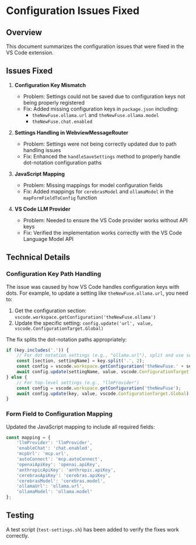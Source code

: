 # Configuration Issues Fixed

## Overview

This document summarizes the configuration issues that were fixed in the VS Code extension.

## Issues Fixed

1. **Configuration Key Mismatch**
   - Problem: Settings could not be saved due to configuration keys not being properly registered
   - Fix: Added missing configuration keys in `package.json` including:
     - `theNewFuse.ollama.url` and `theNewFuse.ollama.model`
     - `theNewFuse.chat.enabled`

2. **Settings Handling in WebviewMessageRouter**
   - Problem: Settings were not being correctly updated due to path handling issues
   - Fix: Enhanced the `handleSaveSettings` method to properly handle dot-notation configuration paths

3. **JavaScript Mapping**
   - Problem: Missing mappings for model configuration fields
   - Fix: Added mappings for `cerebrasModel` and `ollamaModel` in the `mapFormFieldToConfig` function

4. **VS Code LLM Provider**
   - Problem: Needed to ensure the VS Code provider works without API keys
   - Fix: Verified the implementation works correctly with the VS Code Language Model API

## Technical Details

### Configuration Key Path Handling

The issue was caused by how VS Code handles configuration keys with dots. For example, to update a setting like `theNewFuse.ollama.url`, you need to:

1. Get the configuration section: `vscode.workspace.getConfiguration('theNewFuse.ollama')`
2. Update the specific setting: `config.update('url', value, vscode.ConfigurationTarget.Global)`

The fix splits the dot-notation paths appropriately:

```typescript
if (key.includes('.')) {
    // For dot notation settings (e.g., "ollama.url"), split and use section-based approach
    const [section, settingName] = key.split('.', 2);
    const config = vscode.workspace.getConfiguration('theNewFuse.' + section);
    await config.update(settingName, value, vscode.ConfigurationTarget.Global);
} else {
    // For top-level settings (e.g., "llmProvider")
    const config = vscode.workspace.getConfiguration('theNewFuse');
    await config.update(key, value, vscode.ConfigurationTarget.Global);
}
```

### Form Field to Configuration Mapping

Updated the JavaScript mapping to include all required fields:

```javascript
const mapping = {
    'llmProvider': 'llmProvider',
    'enableChat': 'chat.enabled',
    'mcpUrl': 'mcp.url',
    'autoConnect': 'mcp.autoConnect',
    'openaiApiKey': 'openai.apiKey',
    'anthropicApiKey': 'anthropic.apiKey',
    'cerebrasApiKey': 'cerebras.apiKey',
    'cerebrasModel': 'cerebras.model',
    'ollamaUrl': 'ollama.url',
    'ollamaModel': 'ollama.model'
};
```

## Testing

A test script (`test-settings.sh`) has been added to verify the fixes work correctly.
